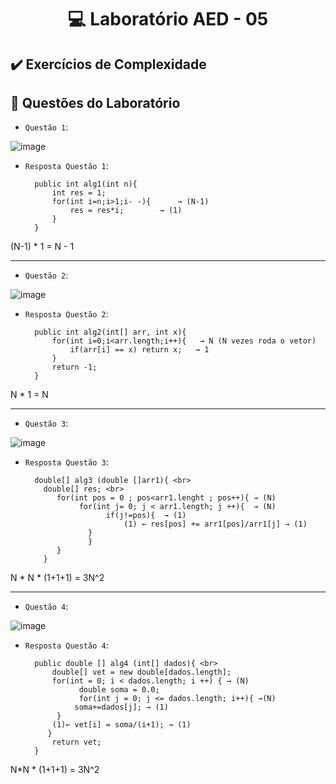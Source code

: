 <h1 align="center"> 💻 Laboratório AED - 05 </h1>

## ✔️ Exercícios de Complexidade

## 🔨 Questões do Laboratório
- `Questão 1`:

![image](https://user-images.githubusercontent.com/101759330/195962593-8847a042-235d-436d-b98f-c05cc2ec601d.png)

- `Resposta Questão 1`:

		public int alg1(int n){ 
			int res = 1;	
			for(int i=n;i>1;i- -){      → (N-1) 
   				res = res*i;        → (1) 
  			} 
		} 

(N-1) * 1 = N - 1


-----------------------------------------------------------------------------------------------------------------------------------------------------------------------

- `Questão 2`:

![image](https://user-images.githubusercontent.com/101759330/195962660-63e55b1c-92d2-4bef-bda9-890dd4ffee20.png)

- `Resposta Questão 2`:

		public int alg2(int[] arr, int x){  
			for(int i=0;i<arr.length;i++){   → N (N vezes roda o vetor) 
		 		if(arr[i] == x) return x;	→ 1 
 			} 
 			return -1; 
		} 

N * 1 = N

----------------------------------------------------------------------------------------------------------------------------------------------------------------------

- `Questão 3`:

![image](https://user-images.githubusercontent.com/101759330/195962712-a5c83545-225b-4d54-a3e2-e18f2fd94616.png)

- `Resposta Questão 3`:

		double[] alg3 (double []arr1){ <br>
		  double[] res; <br>
			 for(int pos = 0 ; pos<arr1.lenght ; pos++){ → (N) 
				  for(int j= 0; j < arr1.length; j ++){  → (N) 
			      		if(j!=pos){  → (1) 
		     				(1) ← res[pos] += arr1[pos]/arr1[j] → (1) 
					} 
		      		} 
		   	 } 
		  } 
  
N * N * (1+1+1) = 3N^2


----------------------------------------------------------------------------------------------------------------------------------------------------------------------

- `Questão 4`:

![image](https://user-images.githubusercontent.com/101759330/195962762-b0ae80e1-2a6c-4f20-aea7-8e08229f4c29.png)

- `Resposta Questão 4`:

		public double [] alg4 (int[] dados){ <br>
			double[] vet = new double[dados.length]; 
			for(int = 0; i < dados.length; i ++) { → (N) 
				  double soma = 0.0; 
				  for(int j = 0; j <= dados.length; i++){ →(N) 
			     soma+=dados[j]; → (1) 
		     } 
		    (1)← vet[i] = soma/(i+1); → (1) 
		   } 
			return vet;	 
		} 


N*N * (1+1+1) = 3N^2

